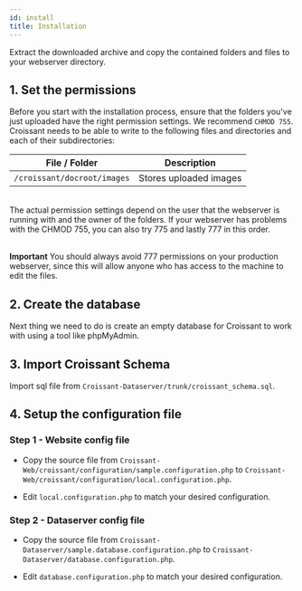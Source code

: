 ```yaml
---
id: install
title: Installation
---
```


Extract the downloaded archive and copy the contained folders and files to your webserver directory.

## 1. Set the permissions
Before you start with the installation process, ensure that the folders you've just uploaded have the right permission settings. We recommend `CHMOD 755`. Croissant needs to be able to write to the following files and directories and each of their subdirectories:

| File / Folder | Description |
| --- | --- |
| `/croissant/docroot/images` | Stores uploaded images |

<br />
The actual permission settings depend on the user that the webserver is running with and the owner of the folders. If your webserver has problems with the CHMOD 755, you can also try 775 and lastly 777 in this order.
<br /><br />

**Important** You should always avoid 777 permissions on your production webserver, since this will allow anyone who has access to the machine to edit the files.
 

## 2. Create the database

Next thing we need to do is create an empty database for Croissant to work with using a tool like phpMyAdmin.


## 3. Import Croissant Schema

Import sql file from `Croissant-Dataserver/trunk/croissant_schema.sql`.

## 4. Setup the configuration file
### Step 1 - Website config file

* Copy the source file from `Croissant-Web/croissant/configuration/sample.configuration.php` to `Croissant-Web/croissant/configuration/local.configuration.php`.

* Edit `local.configuration.php` to match your desired configuration.

### Step 2 - Dataserver config file

* Copy the source file from `Croissant-Dataserver/sample.database.configuration.php` to `Croissant-Dataserver/database.configuration.php`.

* Edit `database.configuration.php` to match your desired configuration.